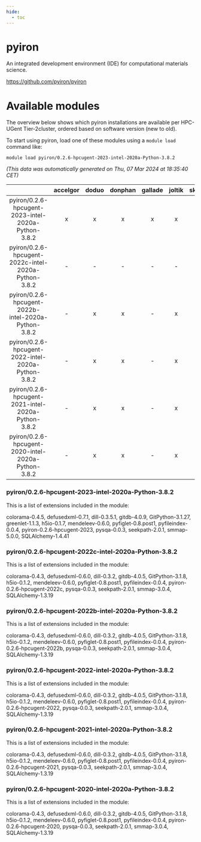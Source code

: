 ```yaml
---
hide:
  - toc
---
```


pyiron
======


An integrated development environment (IDE) for computational materials science.

https://github.com/pyiron/pyiron
# Available modules


The overview below shows which pyiron installations are available per HPC-UGent Tier-2cluster, ordered based on software version (new to old).

To start using pyiron, load one of these modules using a `module load` command like:

```shell
module load pyiron/0.2.6-hpcugent-2023-intel-2020a-Python-3.8.2
```

*(This data was automatically generated on Thu, 07 Mar 2024 at 18:35:40 CET)*  

| |accelgor|doduo|donphan|gallade|joltik|skitty|
| :---: | :---: | :---: | :---: | :---: | :---: | :---: |
|pyiron/0.2.6-hpcugent-2023-intel-2020a-Python-3.8.2|x|x|x|x|x|x|
|pyiron/0.2.6-hpcugent-2022c-intel-2020a-Python-3.8.2|-|-|-|-|-|x|
|pyiron/0.2.6-hpcugent-2022b-intel-2020a-Python-3.8.2|-|x|x|-|x|-|
|pyiron/0.2.6-hpcugent-2022-intel-2020a-Python-3.8.2|-|x|x|-|x|-|
|pyiron/0.2.6-hpcugent-2021-intel-2020a-Python-3.8.2|-|x|x|-|x|-|
|pyiron/0.2.6-hpcugent-2020-intel-2020a-Python-3.8.2|-|x|x|-|x|-|


### pyiron/0.2.6-hpcugent-2023-intel-2020a-Python-3.8.2

This is a list of extensions included in the module:

colorama-0.4.5, defusedxml-0.7.1, dill-0.3.5.1, gitdb-4.0.9, GitPython-3.1.27, greenlet-1.1.3, h5io-0.1.7, mendeleev-0.6.0, pyfiglet-0.8.post1, pyfileindex-0.0.4, pyiron-0.2.6-hpcugent-2023, pysqa-0.0.3, seekpath-2.0.1, smmap-5.0.0, SQLAlchemy-1.4.41

### pyiron/0.2.6-hpcugent-2022c-intel-2020a-Python-3.8.2

This is a list of extensions included in the module:

colorama-0.4.3, defusedxml-0.6.0, dill-0.3.2, gitdb-4.0.5, GitPython-3.1.8, h5io-0.1.2, mendeleev-0.6.0, pyfiglet-0.8.post1, pyfileindex-0.0.4, pyiron-0.2.6-hpcugent-2022c, pysqa-0.0.3, seekpath-2.0.1, smmap-3.0.4, SQLAlchemy-1.3.19

### pyiron/0.2.6-hpcugent-2022b-intel-2020a-Python-3.8.2

This is a list of extensions included in the module:

colorama-0.4.3, defusedxml-0.6.0, dill-0.3.2, gitdb-4.0.5, GitPython-3.1.8, h5io-0.1.2, mendeleev-0.6.0, pyfiglet-0.8.post1, pyfileindex-0.0.4, pyiron-0.2.6-hpcugent-2022b, pysqa-0.0.3, seekpath-2.0.1, smmap-3.0.4, SQLAlchemy-1.3.19

### pyiron/0.2.6-hpcugent-2022-intel-2020a-Python-3.8.2

This is a list of extensions included in the module:

colorama-0.4.3, defusedxml-0.6.0, dill-0.3.2, gitdb-4.0.5, GitPython-3.1.8, h5io-0.1.2, mendeleev-0.6.0, pyfiglet-0.8.post1, pyfileindex-0.0.4, pyiron-0.2.6-hpcugent-2022, pysqa-0.0.3, seekpath-2.0.1, smmap-3.0.4, SQLAlchemy-1.3.19

### pyiron/0.2.6-hpcugent-2021-intel-2020a-Python-3.8.2

This is a list of extensions included in the module:

colorama-0.4.3, defusedxml-0.6.0, dill-0.3.2, gitdb-4.0.5, GitPython-3.1.8, h5io-0.1.2, mendeleev-0.6.0, pyfiglet-0.8.post1, pyfileindex-0.0.4, pyiron-0.2.6-hpcugent-2021, pysqa-0.0.3, seekpath-2.0.1, smmap-3.0.4, SQLAlchemy-1.3.19

### pyiron/0.2.6-hpcugent-2020-intel-2020a-Python-3.8.2

This is a list of extensions included in the module:

colorama-0.4.3, defusedxml-0.6.0, dill-0.3.2, gitdb-4.0.5, GitPython-3.1.8, h5io-0.1.2, mendeleev-0.6.0, pyfiglet-0.8.post1, pyfileindex-0.0.4, pyiron-0.2.6-hpcugent-2020, pysqa-0.0.3, seekpath-2.0.1, smmap-3.0.4, SQLAlchemy-1.3.19